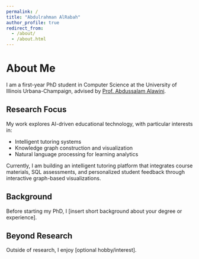 ```yaml
---
permalink: /
title: "Abdulrahman AlRabah"
author_profile: true
redirect_from: 
  - /about/
  - /about.html
---
```


# About Me
I am a first-year PhD student in Computer Science at the University of Illinois Urbana-Champaign, advised by [Prof. Abdussalam Alawini](https://cs.illinois.edu/about/people/faculty/alawini).

## Research Focus
My work explores AI-driven educational technology, with particular interests in:  
- Intelligent tutoring systems  
- Knowledge graph construction and visualization  
- Natural language processing for learning analytics  

Currently, I am building an intelligent tutoring platform that integrates course materials, SQL assessments, and personalized student feedback through interactive graph-based visualizations.

## Background
Before starting my PhD, I [insert short background about your degree or experience].  

## Beyond Research
Outside of research, I enjoy [optional hobby/interest].
